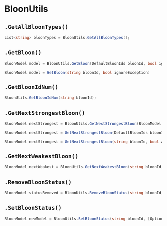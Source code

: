 # BloonUtils

## `.GetAllBloonTypes()`

```cs
List<string> bloonTypes = BloonUtils.GetAllBloonTypes();
```

## `.GetBloon()`

```cs
BloonModel model = BloonUtils.GetBloon(DefaultBloonIds bloonId, bool ignoreException);

BloonModel model = GetBloon(string bloonId, bool ignoreException)
```

## `.GetBloonIdNum()`

```cs
BloonUtils.GetBloonIdNum(string bloonId);
```

## `.GetNextStrongestBloon()`

```cs
BloonModel nextStrongest = BloonUtils.GetNextStrongestBloon(BloonModel bloon, bool allowCamo, bool allowFortified, bool allowRegrow, bool ignoreException);

BloonModel nextStrongest = GetNextStrongestBloon(DefaultBloonIds bloonId, bool allowCamo, bool allowFortified, bool allowRegrow, bool ignoreException);

BloonModel nextStrongest = GetNextStrongestBloon(string bloonId, bool allowCamo, bool allowFortified, bool allowRegrow, bool ignoreException);
```

## `.GetNextWeakestBloon()`

```cs
BloonModel nextWeakest = BloonUtils.GetNextWeakestBloon(string bloonId, bool allowCamo, bool allowFortified, bool allowRegrow);
```

## `.RemoveBloonStatus()`

```cs
BloonModel statusRemoved = BloonUtils.RemoveBloonStatus(string bloonId, bool removeCamo, bool removeFortified, bool removeRegrow, bool ignoreException)
```

## `.SetBloonStatus()`

```cs
BloonModel newModel = BloonUtils.SetBloonStatus(string bloonId, [Optional] bool setCamo, [Optional] bool setFortified, [Optional] bool setRegrow)
```
